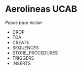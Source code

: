 # Aerolineas UCAB

*Pasos para iniciar*

- DROP
- TDA
- CREATE
- SEQUENCES
- STORE_PROCEDURES
- TRIGGERS
- INSERTS
